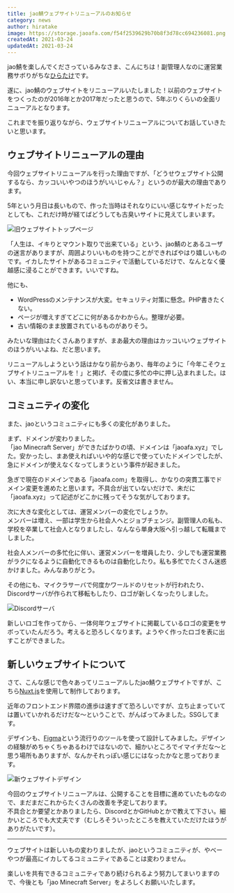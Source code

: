 ```yaml
---
title: jao鯖ウェブサイトリニューアルのお知らせ
category: news
author: hiratake
image: https://storage.jaoafa.com/f54f2539629b70b8f3d78cc694236081.png
createdAt: 2021-03-24
updatedAt: 2021-03-24
---
```


jao鯖を楽しんでくださっているみなさま、こんにちは！副管理人なのに運営業務サボりがちな[ひらたけ](https://twitter.com/Hirotaisou2012)です。

遂に、jao鯖のウェブサイトをリニューアルいたしました！以前のウェブサイトをつくったのが2016年とか2017年だったと思うので、5年ぶりくらいの全面リニューアルとなります。

これまでを振り返りながら、ウェブサイトリニューアルについてお話していきたいと思います。

<!--more-->

## ウェブサイトリニューアルの理由

今回ウェブサイトリニューアルを行った理由ですが、「どうせウェブサイト公開するなら、カッコいいやつのほうがいいじゃん？」というのが最大の理由であります。

5年という月日は長いもので、作った当時はそれなりにいい感じなサイトだったとしても、これだけ時が経てばどうしても古臭いサイトに見えてしまいます。

![旧ウェブサイトトップページ](https://storage.jaoafa.com/c4b964b269867515a23b02f36f566bb9.png)

「人生は、イキりとマウント取りで出来ている」という、jao鯖のとあるユーザの迷言がありますが、周囲よりいいものを持つことができればやはり嬉しいものです。イカしたサイトがあるコミュニティで活動しているだけで、なんとなく優越感に浸ることができます。いいですね。

他にも、

- WordPressのメンテナンスが大変。セキュリティ対策に懸念。PHP書きたくない。
- ページが増えすぎてどこに何があるかわからん。整理が必要。
- 古い情報のまま放置されているものがありそう。

みたいな理由はたくさんありますが、まあ最大の理由はカッコいいウェブサイトのほうがいいよね、だと思います。

リニューアルしようという話はかなり前からあり、毎年のように「今年こそウェブサイトリニューアルを！」と掲げ、その度に多忙の中に押し込まれました。はい、本当に申し訳ないと思っています。反省文は書きません。

## コミュニティの変化

また、jaoというコミュニティにも多くの変化がありました。

まず、ドメインが変わりました。  
「jao Minecraft Server」ができたばかりの頃、ドメインは「jaoafa.xyz」でした。安かったし、まあ使えればいいや的な感じで使っていたドメインでしたが、急にドメインが使えなくなってしまうという事件が起きました。

急ぎで現在のドメインである「jaoafa.com」を取得し、かなりの突貫工事でドメイン変更を進めたと思います。不具合が出ていないだけで、未だに「jaoafa.xyz」って記述がどこかに残ってそうな気がしております。

次に大きな変化としては、運営メンバーの変化でしょうか。  
メンバーは増え、一部は学生から社会人へとジョブチェンジ。副管理人の私も、学校を卒業して社会人となりましたし、なんなら単身大阪へ引っ越して転職までしました。

社会人メンバーの多忙化に伴い、運営メンバーを増員したり、少しでも運営業務がラクになるように自動化できるものは自動化したり。私も多忙でたくさん迷惑かけました。みんなありがとう。

その他にも、マイクラサーバで何度かワールドのリセットが行われたり、Discordサーバが作られて移転もしたり、ロゴが新しくなったりしました。

![Discordサーバ](https://storage.jaoafa.com/de2cde8af735ffbea9e3a3f95892a473.png)

新しいロゴを作ってから、一体何年ウェブサイトに掲載しているロゴの変更をサボっていたんだろう。考えると恐ろしくなります。ようやく作ったロゴを表に出すことができました。

## 新しいウェブサイトについて

さて、こんな感じで色々あってリニューアルしたjao鯖ウェブサイトですが、こちら[Nuxt.js](https://ja.nuxtjs.org/)を使用して制作しております。

近年のフロントエンド界隈の進歩は速すぎて恐ろしいですが、立ち止まっていては置いていかれるだけだな～ということで、がんばってみました。SSGしてます。

デザインも、[Figma](https://www.figma.com/)という流行りのツールを使って設計してみました。デザインの経験がめちゃくちゃあるわけではないので、細かいところでイマイチだな～と思う場所もありますが、なんかそれっぽい感じにはなったかなと思っております。

![新ウェブサイトデザイン](https://storage.jaoafa.com/789d40ff4017981165c0a320a92639a9.png)

今回のウェブサイトリニューアルは、公開することを目標に進めていたものなので、まだまだこれからたくさんの改善を予定しております。  
不具合とか要望とかありましたら、DiscordとかGitHubとかで教えて下さい。細かいところでも大丈夫です（むしろそういったところを教えていただけたほうがありがたいです）。

---

ウェブサイトは新しいもの変わりましたが、jaoというコミュニティが、やべーやつが最高にイカしてるコミュニティであることは変わりません。

楽しいを共有できるコミュニティであり続けられるよう努力してまいりますので、今後とも「jao Minecraft Server」をよろしくお願いいたします。
